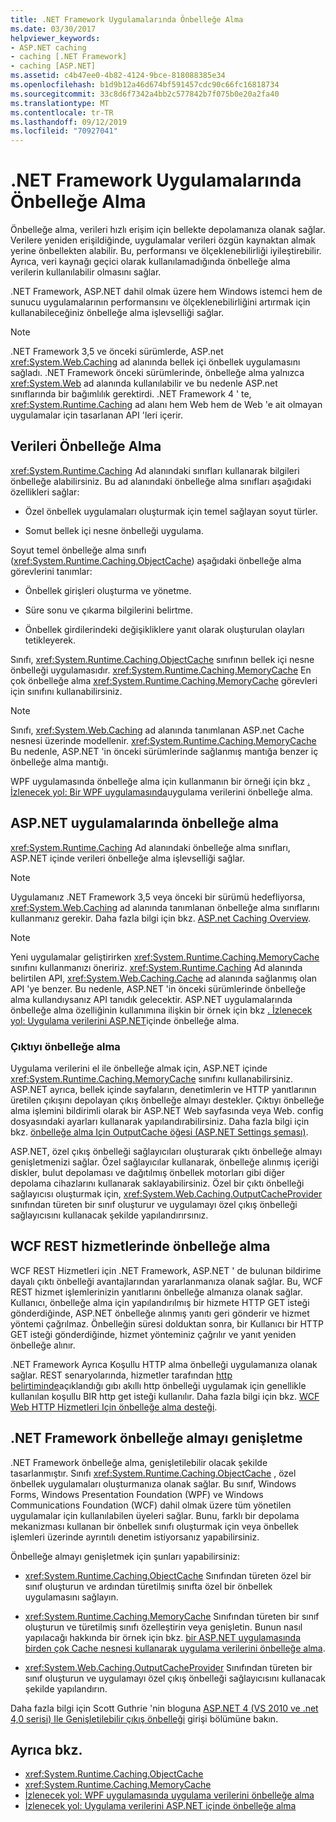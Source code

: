 ```yaml
---
title: .NET Framework Uygulamalarında Önbelleğe Alma
ms.date: 03/30/2017
helpviewer_keywords:
- ASP.NET caching
- caching [.NET Framework]
- caching [ASP.NET]
ms.assetid: c4b47ee0-4b82-4124-9bce-818088385e34
ms.openlocfilehash: b1d9b12a46d674bf591457cdc90c66fc16818734
ms.sourcegitcommit: 33c8d6f7342a4bb2c577842b7f075b0e20a2fa40
ms.translationtype: MT
ms.contentlocale: tr-TR
ms.lasthandoff: 09/12/2019
ms.locfileid: "70927041"
---
```

# <a name="caching-in-net-framework-applications"></a>.NET Framework Uygulamalarında Önbelleğe Alma
Önbelleğe alma, verileri hızlı erişim için bellekte depolamanıza olanak sağlar. Verilere yeniden erişildiğinde, uygulamalar verileri özgün kaynaktan almak yerine önbellekten alabilir. Bu, performansı ve ölçeklenebilirliği iyileştirebilir. Ayrıca, veri kaynağı geçici olarak kullanılamadığında önbelleğe alma verilerin kullanılabilir olmasını sağlar.  
  
 .NET Framework, ASP.NET dahil olmak üzere hem Windows istemci hem de sunucu uygulamalarının performansını ve ölçeklenebilirliğini artırmak için kullanabileceğiniz önbelleğe alma işlevselliği sağlar.  
  
> [!NOTE]
> .NET Framework 3,5 ve önceki sürümlerde, ASP.net <xref:System.Web.Caching> ad alanında bellek içi önbellek uygulamasını sağladı. .NET Framework önceki sürümlerinde, önbelleğe alma yalnızca <xref:System.Web> ad alanında kullanılabilir ve bu nedenle ASP.net sınıflarında bir bağımlılık gerektirdi. .NET Framework 4 ' te, <xref:System.Runtime.Caching> ad alanı hem Web hem de Web 'e ait olmayan uygulamalar için tasarlanan API 'leri içerir.  
  
## <a name="caching-data"></a>Verileri Önbelleğe Alma  
 <xref:System.Runtime.Caching> Ad alanındaki sınıfları kullanarak bilgileri önbelleğe alabilirsiniz. Bu ad alanındaki önbelleğe alma sınıfları aşağıdaki özellikleri sağlar:  
  
- Özel önbellek uygulamaları oluşturmak için temel sağlayan soyut türler.  
  
- Somut bellek içi nesne önbelleği uygulama.  
  
 Soyut temel önbelleğe alma sınıfı (<xref:System.Runtime.Caching.ObjectCache>) aşağıdaki önbelleğe alma görevlerini tanımlar:  
  
- Önbellek girişleri oluşturma ve yönetme.  
  
- Süre sonu ve çıkarma bilgilerini belirtme.  
  
- Önbellek girdilerindeki değişikliklere yanıt olarak oluşturulan olayları tetikleyerek.  
  
 Sınıfı, <xref:System.Runtime.Caching.ObjectCache> sınıfının bellek içi nesne önbelleği uygulamasıdır. <xref:System.Runtime.Caching.MemoryCache> En çok önbelleğe alma <xref:System.Runtime.Caching.MemoryCache> görevleri için sınıfını kullanabilirsiniz.  
  
> [!NOTE]
> Sınıfı, <xref:System.Web.Caching> ad alanında tanımlanan ASP.net Cache nesnesi üzerinde modellenir. <xref:System.Runtime.Caching.MemoryCache> Bu nedenle, ASP.NET 'in önceki sürümlerinde sağlanmış mantığa benzer iç önbelleğe alma mantığı.  
  
 WPF uygulamasında önbelleğe alma için kullanmanın bir örneği için bkz [. İzlenecek yol: Bir WPF uygulamasında](../../../docs/framework/wpf/advanced/walkthrough-caching-application-data-in-a-wpf-application.md)uygulama verilerini önbelleğe alma.  
  
## <a name="caching-in-aspnet-applications"></a>ASP.NET uygulamalarında önbelleğe alma  
 <xref:System.Runtime.Caching> Ad alanındaki önbelleğe alma sınıfları, ASP.NET içinde verileri önbelleğe alma işlevselliği sağlar.  
  
> [!NOTE]
> Uygulamanız .NET Framework 3,5 veya önceki bir sürümü hedefliyorsa, <xref:System.Web.Caching> ad alanında tanımlanan önbelleğe alma sınıflarını kullanmanız gerekir. Daha fazla bilgi için bkz. [ASP.net Caching Overview](https://docs.microsoft.com/previous-versions/aspnet/ms178597(v=vs.100)).  
  
> [!NOTE]
> Yeni uygulamalar geliştirirken <xref:System.Runtime.Caching.MemoryCache> sınıfını kullanmanızı öneririz. <xref:System.Runtime.Caching> Ad alanında belirtilen API, <xref:System.Web.Caching.Cache> ad alanında sağlanmış olan API 'ye benzer. Bu nedenle, ASP.NET 'in önceki sürümlerinde önbelleğe alma kullandıysanız API tanıdık gelecektir. ASP.NET uygulamalarında önbelleğe alma özelliğinin kullanımına ilişkin bir örnek için bkz [. İzlenecek yol: Uygulama verilerini ASP.NET](https://docs.microsoft.com/previous-versions/ff477235(v=vs.100))içinde önbelleğe alma.  
  
### <a name="output-caching"></a>Çıktıyı önbelleğe alma  
 Uygulama verilerini el ile önbelleğe almak için, ASP.NET içinde <xref:System.Runtime.Caching.MemoryCache> sınıfını kullanabilirsiniz. ASP.NET ayrıca, bellek içinde sayfaların, denetimlerin ve HTTP yanıtlarının üretilen çıkışını depolayan çıkış önbelleğe almayı destekler. Çıktıyı önbelleğe alma işlemini bildirimli olarak bir ASP.NET Web sayfasında veya Web. config dosyasındaki ayarları kullanarak yapılandırabilirsiniz. Daha fazla bilgi için bkz. [önbelleğe alma Için OutputCache öğesi (ASP.NET Settings şeması)](https://docs.microsoft.com/previous-versions/dotnet/netframework-4.0/ms228124(v=vs.100)).  
  
 ASP.NET, özel çıkış önbelleği sağlayıcıları oluşturarak çıktı önbelleğe almayı genişletmenizi sağlar. Özel sağlayıcılar kullanarak, önbelleğe alınmış içeriği diskler, bulut depolaması ve dağıtılmış önbellek motorları gibi diğer depolama cihazlarını kullanarak saklayabilirsiniz. Özel bir çıktı önbelleği sağlayıcısı oluşturmak için, <xref:System.Web.Caching.OutputCacheProvider> sınıfından türeten bir sınıf oluşturur ve uygulamayı özel çıkış önbelleği sağlayıcısını kullanacak şekilde yapılandırırsınız.  
  
## <a name="caching-in-wcf-rest-services"></a>WCF REST hizmetlerinde önbelleğe alma  
 WCF REST Hizmetleri için .NET Framework, ASP.NET ' de bulunan bildirime dayalı çıktı önbelleği avantajlarından yararlanmanıza olanak sağlar. Bu, WCF REST hizmet işlemlerinizin yanıtlarını önbelleğe almanıza olanak sağlar. Kullanıcı, önbelleğe alma için yapılandırılmış bir hizmete HTTP GET isteği gönderdiğinde, ASP.NET önbelleğe alınmış yanıtı geri gönderir ve hizmet yöntemi çağrılmaz. Önbelleğin süresi dolduktan sonra, bir Kullanıcı bir HTTP GET isteği gönderdiğinde, hizmet yönteminiz çağrılır ve yanıt yeniden önbelleğe alınır.  
  
 .NET Framework Ayrıca Koşullu HTTP alma önbelleği uygulamanıza olanak sağlar. REST senaryolarında, hizmetler tarafından [http belirtiminde](https://go.microsoft.com/fwlink/?LinkId=165800)açıklandığı gıbı akıllı http önbelleği uygulamak için genellikle kullanılan koşullu BIR http get isteği kullanılır. Daha fazla bilgi için bkz. [WCF Web HTTP Hizmetleri Için önbelleğe alma desteği](https://go.microsoft.com/fwlink/?LinkId=184598).  
  
## <a name="extending-caching-in-the-net-framework"></a>.NET Framework önbelleğe almayı genişletme  
 .NET Framework önbelleğe alma, genişletilebilir olacak şekilde tasarlanmıştır. Sınıfı <xref:System.Runtime.Caching.ObjectCache> , özel önbellek uygulamaları oluşturmanıza olanak sağlar. Bu sınıf, Windows Forms, Windows Presentation Foundation (WPF) ve Windows Communications Foundation (WCF) dahil olmak üzere tüm yönetilen uygulamalar için kullanılabilen üyeleri sağlar. Bunu, farklı bir depolama mekanizması kullanan bir önbellek sınıfı oluşturmak için veya önbellek işlemleri üzerinde ayrıntılı denetim istiyorsanız yapabilirsiniz.  
  
 Önbelleğe almayı genişletmek için şunları yapabilirsiniz:  
  
- <xref:System.Runtime.Caching.ObjectCache> Sınıfından türeten özel bir sınıf oluşturun ve ardından türetilmiş sınıfta özel bir önbellek uygulamasını sağlayın.  
  
- <xref:System.Runtime.Caching.MemoryCache> Sınıfından türeten bir sınıf oluşturun ve türetilmiş sınıfı özelleştirin veya genişletin. Bunun nasıl yapılacağı hakkında bir örnek için bkz. [bir ASP.NET uygulamasında birden çok Cache nesnesi kullanarak uygulama verilerini önbelleğe alma](https://blogs.msdn.microsoft.com/aspnetue/2010/03/22/caching-application-data-by-using-multiple-cache-objects-in-an-asp-net-application/).  
  
- <xref:System.Web.Caching.OutputCacheProvider> Sınıfından türeten bir sınıf oluşturun ve uygulamayı özel çıkış önbelleği sağlayıcısını kullanacak şekilde yapılandırın.  
  
 Daha fazla bilgi için Scott Guthrie 'nin bloguna [ASP.NET 4 (VS 2010 ve .net 4,0 serisi) Ile Genişletilebilir çıkış önbelleği](https://go.microsoft.com/fwlink/?LinkId=185772) girişi bölümüne bakın.  
  
## <a name="see-also"></a>Ayrıca bkz.

- <xref:System.Runtime.Caching.ObjectCache>
- <xref:System.Runtime.Caching.MemoryCache>
- [İzlenecek yol: WPF uygulamasında uygulama verilerini önbelleğe alma](../../../docs/framework/wpf/advanced/walkthrough-caching-application-data-in-a-wpf-application.md)
- [İzlenecek yol: Uygulama verilerini ASP.NET içinde önbelleğe alma](https://docs.microsoft.com/previous-versions/ff477235(v=vs.100))
